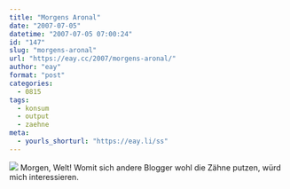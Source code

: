 ```yaml
---
title: "Morgens Aronal"
date: "2007-07-05"
datetime: "2007-07-05 07:00:24"
id: "147"
slug: "morgens-aronal"
url: "https://eay.cc/2007/morgens-aronal/"
author: "eay"
format: "post"
categories:
  - 0815
tags:
  - konsum
  - output
  - zaehne
meta:
  - yourls_shorturl: "https://eay.li/ss"
---
```


![](/uploads/2007/aronal.jpg) Morgen, Welt! Womit sich andere Blogger wohl die Zähne putzen, würd mich interessieren.
